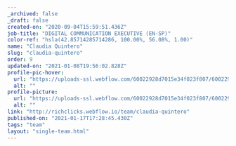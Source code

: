 ```yaml
---
_archived: false
_draft: false
created-on: "2020-09-04T15:59:51.436Z"
job-title: "DIGITAL COMMUNICATION EXECUTIVE (EN-SP)"
color-ref: "hsla(42.85714285714286, 100.00%, 56.08%, 1.00)"
name: "Claudia Quintero"
slug: "claudia-quintero"
order: 9
updated-on: "2021-01-08T19:56:02.828Z"
profile-pic-hover:
  url: "https://uploads-ssl.webflow.com/60022928d7015e34f023f807/60022928d7015e3e7d23fb66_Claudia-Quintero-Rich-Clicks-e1517678333180.png"
  alt: ""
profile-picture:
  url: "https://uploads-ssl.webflow.com/60022928d7015e34f023f807/60022928d7015ebda023fb39_Claudia-Quintero-Rich-Clicks-e1517678333180.png"
  alt: ""
link: "http://richclicks.webflow.io/team/claudia-quintero"
published-on: "2021-01-17T17:28:45.430Z"
tags: "team"
layout: "single-team.html"
---
```



